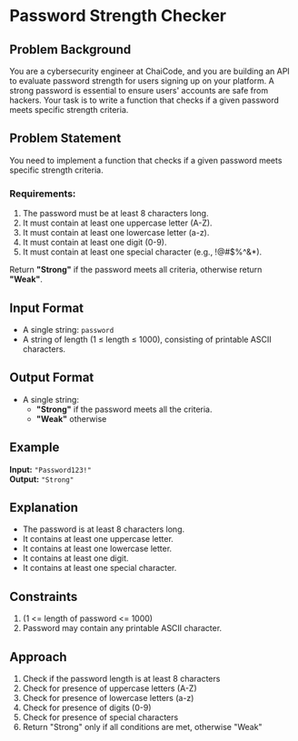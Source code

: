 # Password Strength Checker

## Problem Background

You are a cybersecurity engineer at ChaiCode, and you are building an API to evaluate password strength for users signing up on your platform. A strong password is essential to ensure users' accounts are safe from hackers. Your task is to write a function that checks if a given password meets specific strength criteria.

## Problem Statement

You need to implement a function that checks if a given password meets specific strength criteria.

### Requirements:

1. The password must be at least 8 characters long.
2. It must contain at least one uppercase letter (A-Z).
3. It must contain at least one lowercase letter (a-z).
4. It must contain at least one digit (0-9).
5. It must contain at least one special character (e.g., !@#$%^&\*).

Return **"Strong"** if the password meets all criteria, otherwise return **"Weak"**.

## Input Format

- A single string: `password`
- A string of length (1 ≤ length ≤ 1000), consisting of printable ASCII characters.

## Output Format

- A single string:
  - **"Strong"** if the password meets all the criteria.
  - **"Weak"** otherwise

## Example

**Input:** `"Password123!"`  
**Output:** `"Strong"`

## Explanation

- The password is at least 8 characters long.
- It contains at least one uppercase letter.
- It contains at least one lowercase letter.
- It contains at least one digit.
- It contains at least one special character.

## Constraints

1. (1 <= length of password <= 1000)
2. Password may contain any printable ASCII character.

## Approach

1. Check if the password length is at least 8 characters
2. Check for presence of uppercase letters (A-Z)
3. Check for presence of lowercase letters (a-z)
4. Check for presence of digits (0-9)
5. Check for presence of special characters
6. Return "Strong" only if all conditions are met, otherwise "Weak"
